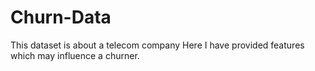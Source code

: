 # Churn-Data
This dataset is about a telecom company
Here I have provided features which may influence a churner.
